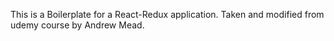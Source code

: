 This is a Boilerplate for a React-Redux application. Taken and modified from udemy course by Andrew Mead.
